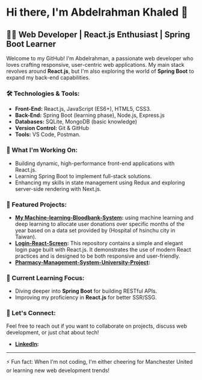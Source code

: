 # Hi there, I'm Abdelrahman Khaled 👋

## 👨‍💻 Web Developer | React.js Enthusiast | Spring Boot Learner

Welcome to my GitHub! I'm Abdelrahman, a passionate web developer who loves crafting responsive, user-centric web applications. My main stack revolves around **React.js**, but I'm also exploring the world of **Spring Boot** to expand my back-end capabilities.

### 🛠️ Technologies & Tools:
- **Front-End:** React.js, JavaScript (ES6+), HTML5, CSS3.
- **Back-End:** Spring Boot (learning phase), Node.js, Express.js
- **Databases:** SQLite, MongoDB (basic knowledge)
- **Version Control:** Git & GitHub
- **Tools:** VS Code, Postman.

### 🌟 What I'm Working On:
- Building dynamic, high-performance front-end applications with React.js.
- Learning Spring Boot to implement full-stack solutions.
- Enhancing my skills in state management using Redux and exploring server-side rendering with Next.js.

### 🚀 Featured Projects:
- **[My Machine-learning-Bloodbank-System](https://github.com/AbdelrahmanKhaled099/Machine-learning-Bloodbank-System):** using machine learning and deep learning to allocate user donations over specific months of the year based on a data set provided by (Hospital of hsinchu city in Taiwan).
- **[Login-React-Screen](https://github.com/AbdelrahmanKhaled099/Login-Page-In-React):** This repository contains a simple and elegant login page built with React.js. It demonstrates the use of modern React practices and is designed to be both responsive and user-friendly.
- **[Pharmacy-Management-System-University-Project](https://github.com/AbdelrahmanKhaled099/Pharmacy-Management-System-University-Project):**

### 🌱 Current Learning Focus:
- Diving deeper into **Spring Boot** for building RESTful APIs.
- Improving my proficiency in **React.js** for better SSR/SSG.

### 💬 Let's Connect:
Feel free to reach out if you want to collaborate on projects, discuss web development, or just chat about tech!

- **[LinkedIn](https://www.linkedin.com/in/abdelrahman-khaled-932bb8323/?trk=opento_sprofile_topcard):**
---

⚡ Fun fact: When I'm not coding, I'm either cheering for Manchester United or learning new web development trends!
